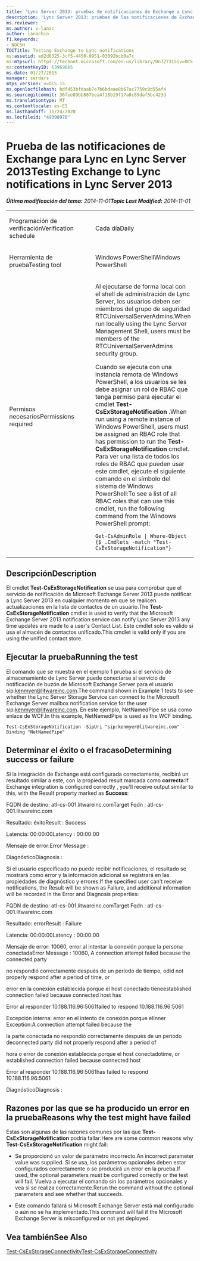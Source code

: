 ```yaml
---
title: 'Lync Server 2013: pruebas de notificaciones de Exchange a Lync'
description: 'Lync Server 2013: pruebas de las notificaciones de Exchange a Lync.'
ms.reviewer: ''
ms.author: v-lanac
author: lanachin
f1.keywords:
- NOCSH
TOCTitle: Testing Exchange to Lync notifications
ms:assetid: ed2d6325-3cf5-4450-9951-03092bcb0a7c
ms:mtpsurl: https://technet.microsoft.com/en-us/library/Dn727315(v=OCS.15)
ms:contentKeyID: 63969665
ms.date: 01/27/2015
manager: serdars
mtps_version: v=OCS.15
ms.openlocfilehash: bdf453bfdaab7e7b6bdaae8b67ac7759c0d55af4
ms.sourcegitcommit: 36fee89bb887bea4f18b19f17a8c69daf5bc423d
ms.translationtype: MT
ms.contentlocale: es-ES
ms.lasthandoff: 11/24/2020
ms.locfileid: "49398970"
---
```

# <a name="testing-exchange-to-lync-notifications-in-lync-server-2013"></a><span data-ttu-id="5b831-103">Prueba de las notificaciones de Exchange para Lync en Lync Server 2013</span><span class="sxs-lookup"><span data-stu-id="5b831-103">Testing Exchange to Lync notifications in Lync Server 2013</span></span>

<div data-xmlns="http://www.w3.org/1999/xhtml">

<div class="topic" data-xmlns="http://www.w3.org/1999/xhtml" data-msxsl="urn:schemas-microsoft-com:xslt" data-cs="https://msdn.microsoft.com/">

<div data-asp="https://msdn2.microsoft.com/asp">



</div>

<div id="mainSection">

<div id="mainBody"><span data-ttu-id="5b831-104">

<span> </span></span><span class="sxs-lookup"><span data-stu-id="5b831-104">

<span> </span></span></span>

<span data-ttu-id="5b831-105">_**Última modificación del tema:** 2014-11-01_</span><span class="sxs-lookup"><span data-stu-id="5b831-105">_**Topic Last Modified:** 2014-11-01_</span></span>


<table>
<colgroup>
<col style="width: 50%" />
<col style="width: 50%" />
</colgroup>
<tbody>
<tr class="odd">
<td><p><span data-ttu-id="5b831-106">Programación de verificación</span><span class="sxs-lookup"><span data-stu-id="5b831-106">Verification schedule</span></span></p></td>
<td><p><span data-ttu-id="5b831-107">Cada día</span><span class="sxs-lookup"><span data-stu-id="5b831-107">Daily</span></span></p></td>
</tr>
<tr class="even">
<td><p><span data-ttu-id="5b831-108">Herramienta de prueba</span><span class="sxs-lookup"><span data-stu-id="5b831-108">Testing tool</span></span></p></td>
<td><p><span data-ttu-id="5b831-109">Windows PowerShell</span><span class="sxs-lookup"><span data-stu-id="5b831-109">Windows PowerShell</span></span></p></td>
</tr>
<tr class="odd">
<td><p><span data-ttu-id="5b831-110">Permisos necesarios</span><span class="sxs-lookup"><span data-stu-id="5b831-110">Permissions required</span></span></p></td>
<td><p><span data-ttu-id="5b831-111">Al ejecutarse de forma local con el shell de administración de Lync Server, los usuarios deben ser miembros del grupo de seguridad RTCUniversalServerAdmins.</span><span class="sxs-lookup"><span data-stu-id="5b831-111">When run locally using the Lync Server Management Shell, users must be members of the RTCUniversalServerAdmins security group.</span></span></p>
<p><span data-ttu-id="5b831-112">Cuando se ejecuta con una instancia remota de Windows PowerShell, a los usuarios se les debe asignar un rol de RBAC que tenga permiso para ejecutar el cmdlet <strong>Test-CsExStorageNotification</strong> .</span><span class="sxs-lookup"><span data-stu-id="5b831-112">When run using a remote instance of Windows PowerShell, users must be assigned an RBAC role that has permission to run the <strong>Test-CsExStorageNotification</strong> cmdlet.</span></span> <span data-ttu-id="5b831-113">Para ver una lista de todos los roles de RBAC que pueden usar este cmdlet, ejecute el siguiente comando en el símbolo del sistema de Windows PowerShell:</span><span class="sxs-lookup"><span data-stu-id="5b831-113">To see a list of all RBAC roles that can use this cmdlet, run the following command from the Windows PowerShell prompt:</span></span></p>
<pre><code>Get-CsAdminRole | Where-Object {$_.Cmdlets -match &quot;Test-CsExStorageNotification&quot;}</code></pre></td>
</tr>
</tbody>
</table>


<div>

## <a name="description"></a><span data-ttu-id="5b831-114">Descripción</span><span class="sxs-lookup"><span data-stu-id="5b831-114">Description</span></span>

<span data-ttu-id="5b831-115">El cmdlet **Test-CsExStorageNotification** se usa para comprobar que el servicio de notificación de Microsoft Exchange Server 2013 puede notificar a Lync Server 2013 en cualquier momento en que se realicen actualizaciones en la lista de contactos de un usuario.</span><span class="sxs-lookup"><span data-stu-id="5b831-115">The **Test-CsExStorageNotification** cmdlet is used to verify that the Microsoft Exchange Server 2013 notification service can notify Lync Server 2013 any time updates are made to a user's Contact List.</span></span> <span data-ttu-id="5b831-116">Este cmdlet solo es válido si usa el almacén de contactos unificado.</span><span class="sxs-lookup"><span data-stu-id="5b831-116">This cmdlet is valid only if you are using the unified contact store.</span></span>

</div>

<div>

## <a name="running-the-test"></a><span data-ttu-id="5b831-117">Ejecutar la prueba</span><span class="sxs-lookup"><span data-stu-id="5b831-117">Running the test</span></span>

<span data-ttu-id="5b831-118">El comando que se muestra en el ejemplo 1 prueba si el servicio de almacenamiento de Lync Server puede conectarse al servicio de notificación de buzón de Microsoft Exchange Server para el usuario sip:kenmyer@litwareinc.com.</span><span class="sxs-lookup"><span data-stu-id="5b831-118">The command shown in Example 1 tests to see whether the Lync Server Storage Service can connect to the Microsoft Exchange Server mailbox notification service for the user sip:kenmyer@litwareinc.com.</span></span> <span data-ttu-id="5b831-119">En este ejemplo, NetNamedPipe se usa como enlace de WCF.</span><span class="sxs-lookup"><span data-stu-id="5b831-119">In this example, NetNamedPipe is used as the WCF binding.</span></span>

    Test-CsExStorageNotification -SipUri "sip:kenmyer@litwareinc.com" -Binding "NetNamedPipe"

</div>

<div>

## <a name="determining-success-or-failure"></a><span data-ttu-id="5b831-120">Determinar el éxito o el fracaso</span><span class="sxs-lookup"><span data-stu-id="5b831-120">Determining success or failure</span></span>

<span data-ttu-id="5b831-121">Si la integración de Exchange está configurada correctamente, recibirá un resultado similar a este, con la propiedad result marcada como **correcta**:</span><span class="sxs-lookup"><span data-stu-id="5b831-121">If Exchange integration is configured correctly , you'll receive output similar to this, with the Result property marked as **Success**:</span></span>

<span data-ttu-id="5b831-122">FQDN de destino: atl-cs-001.litwareinc.com</span><span class="sxs-lookup"><span data-stu-id="5b831-122">Target Fqdn : atl-cs-001.litwareinc.com</span></span>

<span data-ttu-id="5b831-123">Resultado: éxito</span><span class="sxs-lookup"><span data-stu-id="5b831-123">Result : Success</span></span>

<span data-ttu-id="5b831-124">Latencia: 00:00:00</span><span class="sxs-lookup"><span data-stu-id="5b831-124">Latency : 00:00:00</span></span>

<span data-ttu-id="5b831-125">Mensaje de error:</span><span class="sxs-lookup"><span data-stu-id="5b831-125">Error Message :</span></span>

<span data-ttu-id="5b831-126">Diagnóstico</span><span class="sxs-lookup"><span data-stu-id="5b831-126">Diagnosis :</span></span>

<span data-ttu-id="5b831-127">Si el usuario especificado no puede recibir notificaciones, el resultado se mostrará como error y la información adicional se registrará en las propiedades de diagnóstico y errores:</span><span class="sxs-lookup"><span data-stu-id="5b831-127">If the specified user can't receive notifications, the Result will be shown as Failure, and additional information will be recorded in the Error and Diagnosis properties:</span></span>

<span data-ttu-id="5b831-128">FQDN de destino: atl-cs-001.litwareinc.com</span><span class="sxs-lookup"><span data-stu-id="5b831-128">Target Fqdn : atl-cs-001.litwareinc.com</span></span>

<span data-ttu-id="5b831-129">Resultado: error</span><span class="sxs-lookup"><span data-stu-id="5b831-129">Result : Failure</span></span>

<span data-ttu-id="5b831-130">Latencia: 00:00:00</span><span class="sxs-lookup"><span data-stu-id="5b831-130">Latency : 00:00:00</span></span>

<span data-ttu-id="5b831-131">Mensaje de error: 10060, error al intentar la conexión porque la persona conectada</span><span class="sxs-lookup"><span data-stu-id="5b831-131">Error Message : 10060, A connection attempt failed because the connected party</span></span>

<span data-ttu-id="5b831-132">no respondió correctamente después de un período de tiempo, o</span><span class="sxs-lookup"><span data-stu-id="5b831-132">did not properly respond after a period of time, or</span></span>

<span data-ttu-id="5b831-133">error en la conexión establecida porque el host conectado tiene</span><span class="sxs-lookup"><span data-stu-id="5b831-133">established connection failed because connected host has</span></span>

<span data-ttu-id="5b831-134">Error al responder 10.188.116.96:5061</span><span class="sxs-lookup"><span data-stu-id="5b831-134">failed to respond 10.188.116.96:5061</span></span>

<span data-ttu-id="5b831-135">Excepción interna: error en el intento de conexión porque el</span><span class="sxs-lookup"><span data-stu-id="5b831-135">Inner Exception:A connection attempt failed because the</span></span>

<span data-ttu-id="5b831-136">la parte conectada no respondió correctamente después de un período de</span><span class="sxs-lookup"><span data-stu-id="5b831-136">connected party did not properly respond after a period of</span></span>

<span data-ttu-id="5b831-137">hora o error de conexión establecida porque el host conectado</span><span class="sxs-lookup"><span data-stu-id="5b831-137">time, or established connection failed because connected host</span></span>

<span data-ttu-id="5b831-138">Error al responder 10.188.116.96:5061</span><span class="sxs-lookup"><span data-stu-id="5b831-138">has failed to respond 10.188.116.96:5061</span></span>

<span data-ttu-id="5b831-139">Diagnóstico</span><span class="sxs-lookup"><span data-stu-id="5b831-139">Diagnosis :</span></span>

</div>

<div>

## <a name="reasons-why-the-test-might-have-failed"></a><span data-ttu-id="5b831-140">Razones por las que se ha producido un error en la prueba</span><span class="sxs-lookup"><span data-stu-id="5b831-140">Reasons why the test might have failed</span></span>

<span data-ttu-id="5b831-141">Estas son algunas de las razones comunes por las que **Test-CsExStorageNotification** podría fallar:</span><span class="sxs-lookup"><span data-stu-id="5b831-141">Here are some common reasons why **Test-CsExStorageNotification** might fail:</span></span>

  - <span data-ttu-id="5b831-142">Se proporcionó un valor de parámetro incorrecto.</span><span class="sxs-lookup"><span data-stu-id="5b831-142">An incorrect parameter value was supplied.</span></span> <span data-ttu-id="5b831-143">Si se usa, los parámetros opcionales deben estar configurados correctamente o se producirá un error en la prueba.</span><span class="sxs-lookup"><span data-stu-id="5b831-143">If used, the optional parameters must be configured correctly or the test will fail.</span></span> <span data-ttu-id="5b831-144">Vuelva a ejecutar el comando sin los parámetros opcionales y vea si se realiza correctamente.</span><span class="sxs-lookup"><span data-stu-id="5b831-144">Rerun the command without the optional parameters and see whether that succeeds.</span></span>

  - <span data-ttu-id="5b831-145">Este comando fallará si Microsoft Exchange Server está mal configurado o aún no se ha implementado.</span><span class="sxs-lookup"><span data-stu-id="5b831-145">This command will fail if the Microsoft Exchange Server is misconfigured or not yet deployed.</span></span>

</div>

<div>

## <a name="see-also"></a><span data-ttu-id="5b831-146">Vea también</span><span class="sxs-lookup"><span data-stu-id="5b831-146">See Also</span></span>


[<span data-ttu-id="5b831-147">Test-CsExStorageConnectivity</span><span class="sxs-lookup"><span data-stu-id="5b831-147">Test-CsExStorageConnectivity</span></span>](https://docs.microsoft.com/powershell/module/skype/Test-CsExStorageConnectivity)  
  

<span data-ttu-id="5b831-148"></div>

</div>

<span> </span>

</div>

</div>

</span><span class="sxs-lookup"><span data-stu-id="5b831-148"></div>

</div>

<span> </span>

</div>

</div>

</span></span></div>

